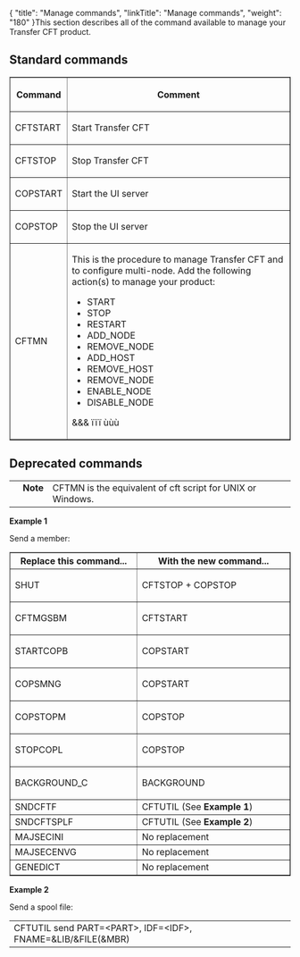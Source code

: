 {
    "title": "Manage commands",
    "linkTitle": "Manage commands",
    "weight": "180"
}This section describes all of the command available to manage your Transfer CFT product.

## Standard commands

<table border="1" cellpadding="0" cellspacing="0" xmlns="http://www.w3.org/TR/REC-html40">
   <col/>
   <col/>
   <thead>
      <tr>
         <th>
<p xmlns="http://www.w3.org/TR/REC-html40">Command</p>
</th>
         <th>
<p xmlns="http://www.w3.org/TR/REC-html40">Comment</p>
</th>
      </tr>
   </thead>
   <tbody>
      <tr>
         <td>
            <p>CFTSTART</p>
         </td>
         <td>
            <p>Start Transfer CFT</p>
         </td>
      </tr>
      <tr>
         <td>
            <p>CFTSTOP</p>
         </td>
         <td>
            <p>Stop Transfer CFT</p>
         </td>
      </tr>
      <tr>
         <td>
            <p>COPSTART</p>
         </td>
         <td>
            <p>Start the UI server</p>
         </td>
      </tr>
      <tr>
         <td>
            <p>COPSTOP</p>
         </td>
         <td>
            <p>Stop the UI server</p>
         </td>
      </tr>
      <tr>
         <td>
            <p>CFTMN</p>
         </td>
         <td>
            <p>This is the procedure to manage Transfer CFT and to configure multi-node. Add
 the following action(s) to manage your product:</p>
            <ul xmlns="">
               <li>START               </li>
               <li>  STOP                </li>
               <li>RESTART                </li>
               <li>ADD_NODE                </li>
               <li>REMOVE_NODE                </li>
               <li>ADD_HOST                </li>
               <li>REMOVE_HOST                </li>
               <li>REMOVE_NODE                </li>
               <li>ENABLE_NODE                </li>
               <li>DISABLE_NODE                </li>
            </ul>
            <p>&amp;&amp;&amp; ïïï ùùù</p>
         </td>
      </tr>
   </tbody>
</table>

## Deprecated commands

<table cellpadding="0" cellspacing="0" xmlns="">
   <col/>
   <col/>
   <col/>
      <tr>
         <td valign="top">         </td>
         <td valign="top"><span><b>Note</b></span>
         </td>
         <td data-mc-autonum="&lt;b&gt;Note&lt;/b&gt;" valign="top">CFTMN is the equivalent of <span>cft script</span> for UNIX or
 Windows.         </td>
      </tr>
</table>

**Example 1**

Send a member:

<table border="1" cellpadding="0" cellspacing="0" xmlns="http://www.w3.org/TR/REC-html40">
         <col xmlns=""/>
         <col xmlns=""/>
<thead xmlns="">
      <tr>
         <th>Replace this command...</th>
         <th>With the new command...</th>
      </tr>
   </thead>
<tbody xmlns="">
      <tr xmlns="http://www.w3.org/TR/REC-html40">
         <td valign="top" width="255">
            <p>SHUT</p>
         </td>
         <td valign="top" width="337">
            <p>CFTSTOP + COPSTOP</p>
         </td>
      </tr>
      <tr xmlns="http://www.w3.org/TR/REC-html40">
         <td valign="top" width="255">
            <p>CFTMGSBM</p>
         </td>
         <td valign="top" width="337">
            <p>CFTSTART</p>
         </td>
      </tr>
      <tr xmlns="http://www.w3.org/TR/REC-html40">
         <td valign="top" width="255">
            <p>STARTCOPB</p>
         </td>
         <td valign="top" width="337">
            <p>COPSTART</p>
         </td>
      </tr>
      <tr xmlns="http://www.w3.org/TR/REC-html40">
         <td valign="top" width="255">
            <p>COPSMNG </p>
         </td>
         <td valign="top" width="337">
            <p>COPSTART</p>
         </td>
      </tr>
      <tr xmlns="http://www.w3.org/TR/REC-html40">
         <td valign="top" width="255">
            <p>COPSTOPM</p>
         </td>
         <td valign="top" width="337">
            <p>COPSTOP</p>
         </td>
      </tr>
      <tr xmlns="http://www.w3.org/TR/REC-html40">
         <td valign="top" width="255">
            <p>STOPCOPL</p>
         </td>
         <td valign="top" width="337">
            <p>COPSTOP</p>
         </td>
      </tr>
      <tr xmlns="http://www.w3.org/TR/REC-html40">
         <td valign="top" width="255">
            <p>BACKGROUND_C</p>
         </td>
         <td valign="top" width="337">
<p xmlns="">BACKGROUND</p>
         </td>
      </tr>
      <tr xmlns="http://www.w3.org/TR/REC-html40">
         <td valign="top" width="255">SNDCFTF
         </td>
         <td valign="top" width="337" xmlns="">CFTUTIL (See <b>Example 1</b>)         </td>
      </tr>
      <tr xmlns="http://www.w3.org/TR/REC-html40">
         <td valign="top" width="255">SNDCFTSPLF         </td>
         <td valign="top" width="337" xmlns="">CFTUTIL (See <b>Example 2</b>)         </td>
      </tr>
      <tr xmlns="http://www.w3.org/TR/REC-html40">
         <td valign="top" width="255">MAJSECINI         </td>
         <td valign="top" width="337" xmlns="">No replacement         </td>
      </tr>
      <tr xmlns="http://www.w3.org/TR/REC-html40">
         <td valign="top" width="255">MAJSECENVG          </td>
         <td valign="top" width="337" xmlns="">No replacement         </td>
      </tr>
      <tr xmlns="http://www.w3.org/TR/REC-html40">
         <td valign="top" width="255">GENEDICT         </td>
         <td valign="top" width="337" xmlns="">No replacement         </td>
      </tr>
   </tbody>
</table>

**Example 2**

Send a spool file:

<table cellspacing="0">
   <col/>
   <tbody>
      <tr>
         <td>CFTUTIL send PART=&lt;PART&gt;, IDF=&lt;IDF&gt;, FNAME=&amp;LIB/&amp;FILE(&amp;MBR)         </td>
      </tr>
   </tbody>
</table>

 
